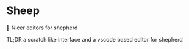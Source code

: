 # Sheep
🐑 Nicer editors for shepherd

TL;DR a scratch like interface and a vscode based editor for shepherd

